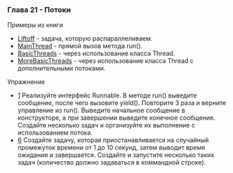 ### Глава 21 - Потоки

Примеры из книги

* [Liftoff](examples/base/Liftoff.java) - задача, которую распараллеливаем.
* [MainThread](examples/base/MainThread.java)  - прямой вызов метода run().
* [BasicThreads](examples/base/BasicThreads.java)  - через использование класса Thread.
* [MoreBasicThreads](examples/base/MoreBasicThreads.java)  - через использование класса Thread с дополнительными потоками.

Упражнение

* [1](exercises/ex1/MainThread.java) Реализуйте интерфейс Runnable. В методе run() выведите сообщение, после чего вызовите yield().
Повторите 3 раза и верните управление из run(). Выведите начальное сообщение в конструкторе, а при
завершении выведите конечное сообщение. Создайте несколько задач и организуйте их выполнение с
использованием потока.
* [6](exercises/ex6/MainApp.java) Создайте задачу, которая приостанавливается на случайный промежуток времени от 1 до
10 секунд, затем выводит время ожидания и завершается. Создайте и запустите несколько таких задач (количество должно
 задаваться в коммандной строке).
